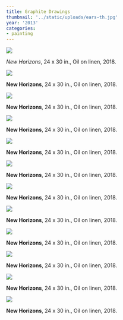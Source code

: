 ```yaml
---
title: Graphite Drawings
thumbnail: '../static/uploads/ears-th.jpg'
year: '2013'
categories:
- painting
---
```


![](https://res.cloudinary.com/df2ebjhsp/image/upload/c_scale,w_800,dpr_auto,f_auto,q_auto:low/v1579074360/43.jpg)

<p class="art-caption"><i>New Horizons</i>, 24 x 30 in., Oil on linen, 2018.</p>

![](https://res.cloudinary.com/df2ebjhsp/image/upload/c_scale,w_800,dpr_auto,f_auto,q_auto:low/v1579074360/35.jpg)

<p class="art-caption"><b>New Horizons</b>, 24 x 30 in., Oil on linen, 2018.</p>

![](https://res.cloudinary.com/df2ebjhsp/image/upload/c_scale,w_800,dpr_auto,f_auto,q_auto:low/v1579074360/36.jpg)

<p class="art-caption"><b>New Horizons</b>, 24 x 30 in., Oil on linen, 2018.</p>


![](https://res.cloudinary.com/df2ebjhsp/image/upload/c_scale,w_800,dpr_auto,f_auto,q_auto:low/v1579074360/22.jpg)

<p class="art-caption"><b>New Horizons</b>, 24 x 30 in., Oil on linen, 2018.</p>


![](https://res.cloudinary.com/df2ebjhsp/image/upload/c_scale,w_800,dpr_auto,f_auto,q_auto:low/v1579074360/38.jpg)

<p class="art-caption"><b>New Horizons</b>, 24 x 30 in., Oil on linen, 2018.</p>


![](https://res.cloudinary.com/df2ebjhsp/image/upload/c_scale,w_800,dpr_auto,f_auto,q_auto:low/v1579074360/01.jpg)

<p class="art-caption"><b>New Horizons</b>, 24 x 30 in., Oil on linen, 2018.</p>


![](https://res.cloudinary.com/df2ebjhsp/image/upload/c_scale,w_800,dpr_auto,f_auto,q_auto:low/v1579074360/02.jpg)

<p class="art-caption"><b>New Horizons</b>, 24 x 30 in., Oil on linen, 2018.</p>


![](https://res.cloudinary.com/df2ebjhsp/image/upload/c_scale,w_800,dpr_auto,f_auto,q_auto:low/v1579074360/13.jpg)

<p class="art-caption"><b>New Horizons</b>, 24 x 30 in., Oil on linen, 2018.</p>

![](https://res.cloudinary.com/df2ebjhsp/image/upload/c_scale,w_800,dpr_auto,f_auto,q_auto:low/v1579074360/14.jpg)

<p class="art-caption"><b>New Horizons</b>, 24 x 30 in., Oil on linen, 2018.</p>


![](https://res.cloudinary.com/df2ebjhsp/image/upload/c_scale,w_800,dpr_auto,f_auto,q_auto:low/v1579074360/15.jpg)

<p class="art-caption"><b>New Horizons</b>, 24 x 30 in., Oil on linen, 2018.</p>


![](https://res.cloudinary.com/df2ebjhsp/image/upload/c_scale,w_800,dpr_auto,f_auto,q_auto:low/v1579074360/17.jpg)

<p class="art-caption"><b>New Horizons</b>, 24 x 30 in., Oil on linen, 2018.</p>


![](https://res.cloudinary.com/df2ebjhsp/image/upload/c_scale,w_800,dpr_auto,f_auto,q_auto:low/v1579074360/16.jpg)

<p class="art-caption"><b>New Horizons</b>, 24 x 30 in., Oil on linen, 2018.</p>

